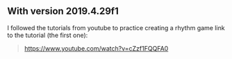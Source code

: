 ## With version 2019.4.29f1

I followed the tutorials from youtube to practice creating a rhythm game 
link to the tutorial (the first one):
> https://www.youtube.com/watch?v=cZzf1FQQFA0


